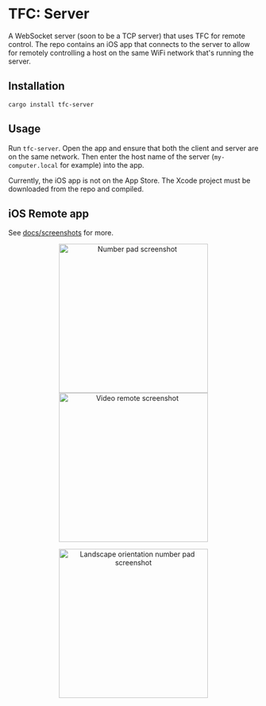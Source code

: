 # TFC: Server

A WebSocket server (soon to be a TCP server) that uses TFC for remote control.
The repo contains an iOS app that connects to the server to allow for remotely
controlling a host on the same WiFi network that's running the server.

## Installation

```shell
cargo install tfc-server
```

## Usage

Run `tfc-server`. Open the app and ensure that both the client and server are on
the same network. Then enter the host name of the server (`my-computer.local`
for example) into the app.

Currently, the iOS app is not on the App Store. The Xcode project must be
downloaded from the repo and compiled.

## iOS Remote app

See [docs/screenshots](https://github.com/Kerndog73/The-Fat-Controller/tree/master/docs/screenshots) for more.

<p align="center">
  <img alt="Number pad screenshot" width="300" src="https://github.com/Kerndog73/The-Fat-Controller/raw/master/docs/screenshots/2021-02-04_0.png"/>
  <img alt="Video remote screenshot" width="300" src="https://github.com/Kerndog73/The-Fat-Controller/raw/master/docs/screenshots/2021-02-05_1.png"/>
</p>

<p align="center">
  <img alt="Landscape orientation number pad screenshot" height="300" src="https://github.com/Kerndog73/The-Fat-Controller/raw/master/docs/screenshots/2021-02-04_5.png"/>
</p>
